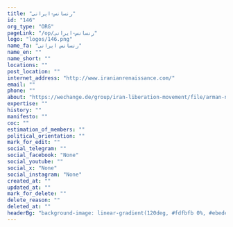 ```yaml
---
title: "رنسانس-ایرانی"
id: "146"
org_type: "ORG"
pageLink: "/op/رنسانس-ایرانی"
logo: "logos/146.png"
name_fa: "رنسانس ایرانی"
name_en: ""
name_short: ""
locations: ""
post_location: ""
internet_address: "http://www.iranianrenaissance.com/"
email: ""
phone: ""
about: "https://wechange.de/group/iran-liberation-movement/file/arman-namehpdf/download/arman-nameh.pdf"
expertise: ""
history: ""
manifesto: ""
coc: ""
estimation_of_members: ""
political_orientation: ""
mark_for_edit: ""
social_telegram: ""
social_facebook: "None"
social_youtube: ""
social_x: "None"
social_instagram: "None"
created_at: ""
updated_at: ""
mark_for_delete: ""
delete_reason: ""
deleted_at: ""
headerBg: "background-image: linear-gradient(120deg, #fdfbfb 0%, #ebedee 100%);"
---
```

